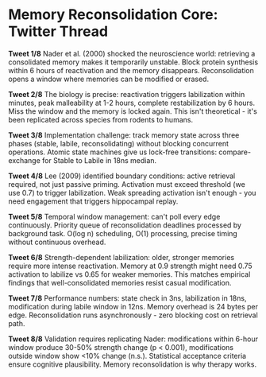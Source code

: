 # Memory Reconsolidation Core: Twitter Thread

**Tweet 1/8**
Nader et al. (2000) shocked the neuroscience world: retrieving a consolidated memory makes it temporarily unstable. Block protein synthesis within 6 hours of reactivation and the memory disappears. Reconsolidation opens a window where memories can be modified or erased.

**Tweet 2/8**
The biology is precise: reactivation triggers labilization within minutes, peak malleability at 1-2 hours, complete restabilization by 6 hours. Miss the window and the memory is locked again. This isn't theoretical - it's been replicated across species from rodents to humans.

**Tweet 3/8**
Implementation challenge: track memory state across three phases (stable, labile, reconsolidating) without blocking concurrent operations. Atomic state machines give us lock-free transitions: compare-exchange for Stable to Labile in 18ns median.

**Tweet 4/8**
Lee (2009) identified boundary conditions: active retrieval required, not just passive priming. Activation must exceed threshold (we use 0.7) to trigger labilization. Weak spreading activation isn't enough - you need engagement that triggers hippocampal replay.

**Tweet 5/8**
Temporal window management: can't poll every edge continuously. Priority queue of reconsolidation deadlines processed by background task. O(log n) scheduling, O(1) processing, precise timing without continuous overhead.

**Tweet 6/8**
Strength-dependent labilization: older, stronger memories require more intense reactivation. Memory at 0.9 strength might need 0.75 activation to labilize vs 0.65 for weaker memories. This matches empirical findings that well-consolidated memories resist casual modification.

**Tweet 7/8**
Performance numbers: state check in 3ns, labilization in 18ns, modification during labile window in 12ns. Memory overhead is 24 bytes per edge. Reconsolidation runs asynchronously - zero blocking cost on retrieval path.

**Tweet 8/8**
Validation requires replicating Nader: modifications within 6-hour window produce 30-50% strength change (p < 0.001), modifications outside window show <10% change (n.s.). Statistical acceptance criteria ensure cognitive plausibility. Memory reconsolidation is why therapy works.
